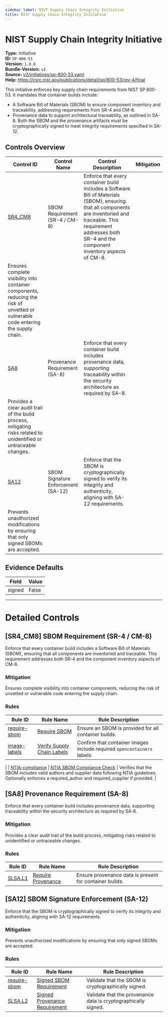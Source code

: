 ```yaml
---
sidebar_label: NIST Supply Chain Integrity Initiative
title: NIST Supply Chain Integrity Initiative
---  
```

# NIST Supply Chain Integrity Initiative  
**Type:** Initiative  
**ID:** `SP-800-53`  
**Version:** `1.0.0`  
**Bundle-Version:** `v2`  
**Source:** [v2/initiatives/sp-800-53.yaml](https://github.com/scribe-public/sample-policies/blob/main/v2/initiatives/sp-800-53.yaml)  
**Help:** https://csrc.nist.gov/publications/detail/sp/800-53/rev-4/final  

This initiative enforces key supply chain requirements from NIST SP 800-53. It mandates that container builds include:
  - A Software Bill of Materials (SBOM) to ensure component inventory and traceability,
    addressing requirements from SR-4 and CM-8.
  - Provenance data to support architectural traceability, as outlined in SA-8.
Both the SBOM and the provenance artifacts must be cryptographically signed to meet integrity requirements specified in SA-12.


## Controls Overview

| Control ID | Control Name | Control Description | Mitigation |
|------------|--------------|---------------------|------------|
|  [SR4_CM8](#sr4_cm8-sbom-requirement-sr-4-cm-8) | SBOM Requirement (SR-4 / CM-8) | Enforce that every container build includes a Software Bill of Materials (SBOM), ensuring that all components are inventoried and traceable. This requirement addresses both SR-4 and the component inventory aspects of CM-8.
 | Ensures complete visibility into container components, reducing the risk of unvetted or vulnerable code entering the supply chain. |
|  [SA8](#sa8-provenance-requirement-sa-8) | Provenance Requirement (SA-8) | Enforce that every container build includes provenance data, supporting traceability within the security architecture as required by SA-8.
 | Provides a clear audit trail of the build process, mitigating risks related to unidentified or untraceable changes. |
|  [SA12](#sa12-sbom-signature-enforcement-sa-12) | SBOM Signature Enforcement (SA-12) | Enforce that the SBOM is cryptographically signed to verify its integrity and authenticity, aligning with SA-12 requirements.
 | Prevents unauthorized modifications by ensuring that only signed SBOMs are accepted. |

## Evidence Defaults

| Field | Value |
|-------|-------|
| signed | False |

---

# Detailed Controls

## [SR4_CM8] SBOM Requirement (SR-4 / CM-8)

Enforce that every container build includes a Software Bill of Materials (SBOM), ensuring that all components are inventoried and traceable. This requirement addresses both SR-4 and the component inventory aspects of CM-8.



### Mitigation  
Ensures complete visibility into container components, reducing the risk of unvetted or vulnerable code entering the supply chain.

### Rules

| Rule ID | Rule Name | Rule Description |
|---------|-----------|------------------|
| [require-sbom](https://scribe-security.netlify.app/docs/docs/configuration/initiatives/rules/sbom/require-sbo) | [Require SBOM](rules/sbom/require-sbom.md) | Ensure an SBOM is provided for all container builds. |
| [image-labels](https://scribe-security.netlify.app/docs/docs/configuration/initiatives/rules/images/verify-labels) | [Verify Supply Chain Labels](rules/images/verify-labels.md) | Confirm that container images include required `opencontainers` labels:
 |
| [NTIA-compliance](https://scribe-security.netlify.app/docs/docs/configuration/initiatives/rules/sbom/NTIA-compliance) | [NTIA SBOM Compliance Check](rules/sbom/NTIA-compliance.md) | Verifies that the SBOM includes valid authors and supplier data following NTIA guidelines. Optionally enforces a required_author and required_supplier if provided.
 |

## [SA8] Provenance Requirement (SA-8)

Enforce that every container build includes provenance data, supporting traceability within the security architecture as required by SA-8.



### Mitigation  
Provides a clear audit trail of the build process, mitigating risks related to unidentified or untraceable changes.

### Rules

| Rule ID | Rule Name | Rule Description |
|---------|-----------|------------------|
| [SLSA.L1](https://scribe-security.netlify.app/docs/docs/configuration/initiatives/rules/slsa/l1-provenance-exists) | [Require Provenance](rules/slsa/l1-provenance-exists.md) | Ensure provenance data is present for container builds. |

## [SA12] SBOM Signature Enforcement (SA-12)

Enforce that the SBOM is cryptographically signed to verify its integrity and authenticity, aligning with SA-12 requirements.



### Mitigation  
Prevents unauthorized modifications by ensuring that only signed SBOMs are accepted.

### Rules

| Rule ID | Rule Name | Rule Description |
|---------|-----------|------------------|
| [require-sbom](https://scribe-security.netlify.app/docs/docs/configuration/initiatives/rules/sbom/require-sbo) | [Signed SBOM Requirement](rules/sbom/require-sbom.md) | Validate that the SBOM is cryptographically signed. |
| [SLSA.L2](https://scribe-security.netlify.app/docs/docs/configuration/initiatives/rules/slsa/l2-provenance-authenticate) | [Signed Provenance Requirement](rules/slsa/l2-provenance-authenticated.md) | Validate that the provenance data is cryptographically signed. |
